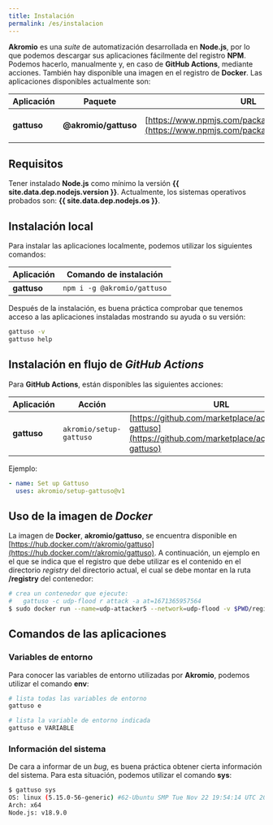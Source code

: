 ```yaml
---
title: Instalación
permalink: /es/instalacion
---
```


**Akromio** es una *suite* de automatización desarrollada en **Node.js**, por lo que podemos descargar sus aplicaciones fácilmente del registro **NPM**.
Podemos hacerlo, manualmente y, en caso de **GitHub Actions**, mediante acciones.
También hay disponible una imagen en el registro de **Docker**.
Las aplicaciones disponibles actualmente son:

Aplicación | Paquete | URL | Descripción
-- | -- | -- | --
**gattuso** | **@akromio/gattuso** | [https://www.npmjs.com/package/@akromio/gattuso](https://www.npmjs.com/package/@akromio/gattuso) | Automatización de propósito general.

## Requisitos

Tener instalado **Node.js** como mínimo la versión **{{ site.data.dep.nodejs.version }}**.
Actualmente, los sistemas operativos probados son: **{{ site.data.dep.nodejs.os }}**.

## Instalación local

Para instalar las aplicaciones localmente, podemos utilizar los siguientes comandos:

Aplicación | Comando de instalación
-- | --
**gattuso** | `npm i -g @akromio/gattuso`

Después de la instalación, es buena práctica comprobar que tenemos acceso a las aplicaciones instaladas mostrando su ayuda o su versión:

```bash
gattuso -v
gattuso help
```

## Instalación  en flujo de *GitHub Actions*

Para **GitHub Actions**, están disponibles las siguientes acciones:

Aplicación | Acción | URL
-- | -- | --
**gattuso** | `akromio/setup-gattuso` | [https://github.com/marketplace/actions/setup-gattuso](https://github.com/marketplace/actions/setup-gattuso)

Ejemplo:

```yaml
- name: Set up Gattuso
  uses: akromio/setup-gattuso@v1
```

## Uso de la imagen de *Docker*

La imagen de **Docker**, **akromio/gattuso**, se encuentra disponible en [https://hub.docker.com/r/akromio/gattuso](https://hub.docker.com/r/akromio/gattuso).
A continuación, un ejemplo en el que se indica que el registro que debe utilizar es el contenido en el directorio *registry* del directorio actual, el cual se debe montar en la ruta **/registry** del contenedor:

```bash
# crea un contenedor que ejecute:
#   gattuso -c udp-flood r attack -a at=1671365957564
$ sudo docker run --name=udp-attacker5 --network=udp-flood -v $PWD/registry:/registry -id akromio/gattuso:latest gattuso -c udp-flood r attack -a at=1671365957564
```

## Comandos de las aplicaciones

### Variables de entorno

Para conocer las variables de entorno utilizadas por **Akromio**, podemos utilizar el comando **env**:

```bash
# lista todas las variables de entorno
gattuso e

# lista la variable de entorno indicada
gattuso e VARIABLE
```

### Información del sistema

De cara a informar de un *bug*, es buena práctica obtener cierta información del sistema.
Para esta situación, podemos utilizar el comando **sys**:

```bash
$ gattuso sys
OS: linux (5.15.0-56-generic) #62-Ubuntu SMP Tue Nov 22 19:54:14 UTC 2022
Arch: x64
Node.js: v18.9.0
```
